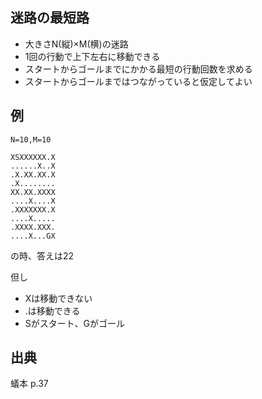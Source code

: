 迷路の最短路
----

* 大きさN(縦)×M(横)の迷路
* 1回の行動で上下左右に移動できる
* スタートからゴールまでにかかる最短の行動回数を求める
* スタートからゴールまではつながっていると仮定してよい

## 例

    N=10,M=10

    XSXXXXXX.X
    ......X..X
    .X.XX.XX.X
    .X........
    XX.XX.XXXX
    ....X....X
    .XXXXXXX.X
    ....X.....
    .XXXX.XXX.
    ....X...GX

の時、答えは22

但し

 * Xは移動できない
 * .は移動できる
 * Sがスタート、Gがゴール


## 出典

蟻本 p.37
